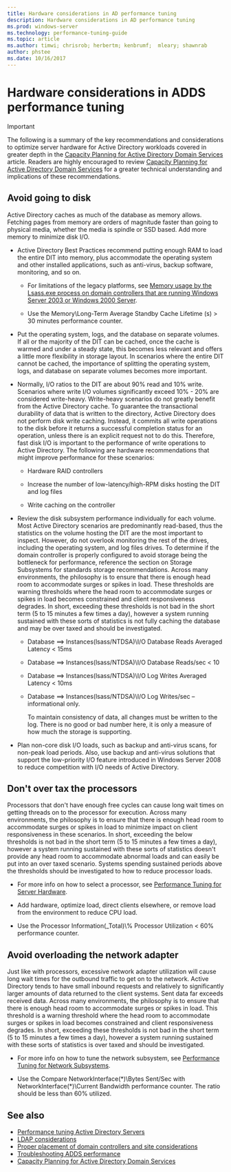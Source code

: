 ```yaml
---
title: Hardware considerations in AD performance tuning
description: Hardware considerations in AD performance tuning
ms.prod: windows-server
ms.technology: performance-tuning-guide
ms.topic: article
ms.author: timwi; chrisrob; herbertm; kenbrumf;  mleary; shawnrab
author: phstee
ms.date: 10/16/2017
---
```


# Hardware considerations in ADDS performance tuning 

>[!Important]
> The following is a summary of the key recommendations and considerations to optimize server hardware for Active Directory workloads covered in greater depth in the [Capacity Planning for Active Directory Domain Services](https://go.microsoft.com/fwlink/?LinkId=324566) article. Readers are highly encouraged to review [Capacity Planning for Active Directory Domain Services](https://go.microsoft.com/fwlink/?LinkId=324566) for a greater technical understanding and implications of these recommendations.

## Avoid going to disk

Active Directory caches as much of the database as memory allows. Fetching pages from memory are orders of magnitude faster than going to physical media, whether the media is spindle or SSD based. Add more memory to minimize disk I/O.

-   Active Directory Best Practices recommend putting enough RAM to load the entire DIT into memory, plus accommodate the operating system and other installed applications, such as anti-virus, backup software, monitoring, and so on.

    -   For limitations of the legacy platforms, see [Memory usage by the Lsass.exe process on domain controllers that are running Windows Server 2003 or Windows 2000 Server](https://support.microsoft.com/kb/308356).

    -   Use the Memory\\Long-Term Average Standby Cache Lifetime (s) &gt; 30 minutes performance counter.

-   Put the operating system, logs, and the database on separate volumes. If all or the majority of the DIT can be cached, once the cache is warmed and under a steady state, this becomes less relevant and offers a little more flexibility in storage layout. In scenarios where the entire DIT cannot be cached, the importance of splitting the operating system, logs, and database on separate volumes becomes more important.

-   Normally, I/O ratios to the DIT are about 90% read and 10% write. Scenarios where write I/O volumes significantly exceed 10% - 20% are considered write-heavy. Write-heavy scenarios do not greatly benefit from the Active Directory cache. To guarantee the transactional durability of data that is written to the directory, Active Directory does not perform disk write caching. Instead, it commits all write operations to the disk before it returns a successful completion status for an operation, unless there is an explicit request not to do this. Therefore, fast disk I/O is important to the performance of write operations to Active Directory. The following are hardware recommendations that might improve performance for these scenarios:

    -   Hardware RAID controllers

    -   Increase the number of low-latency/high-RPM disks hosting the DIT and log files

    -   Write caching on the controller

-   Review the disk subsystem performance individually for each volume. Most Active Directory scenarios are predominantly read-based, thus the statistics on the volume hosting the DIT are the most important to inspect. However, do not overlook monitoring the rest of the drives, including the operating system, and log files drives. To determine if the domain controller is properly configured to avoid storage being the bottleneck for performance, reference the section on Storage Subsystems for standards storage recommendations. Across many environments, the philosophy is to ensure that there is enough head room to accommodate surges or spikes in load. These thresholds are warning thresholds where the head room to accommodate surges or spikes in load becomes constrained and client responsiveness degrades. In short, exceeding these thresholds is not bad in the short term (5 to 15 minutes a few times a day), however a system running sustained with these sorts of statistics is not fully caching the database and may be over taxed and should be investigated.

    -   Database ==&gt; Instances(lsass/NTDSA)\\I/O Database Reads Averaged Latency &lt; 15ms

    -   Database ==&gt; Instances(lsass/NTDSA)\\I/O Database Reads/sec &lt; 10

    -   Database ==&gt; Instances(lsass/NTDSA)\\I/O Log Writes Averaged Latency &lt; 10ms

    -   Database ==&gt; Instances(lsass/NTDSA)\\I/O Log Writes/sec – informational only.

        To maintain consistency of data, all changes must be written to the log. There is no good or bad number here, it is only a measure of how much the storage is supporting.

-   Plan non-core disk I/O loads, such as backup and anti-virus scans, for non-peak load periods. Also, use backup and anti-virus solutions that support the low-priority I/O feature introduced in Windows Server 2008 to reduce competition with I/O needs of Active Directory.

## Don't over tax the processors

Processors that don't have enough free cycles can cause long wait times on getting threads on to the processor for execution. Across many environments, the philosophy is to ensure that there is enough head room to accommodate surges or spikes in load to minimize impact on client responsiveness in these scenarios. In short, exceeding the below thresholds is not bad in the short term (5 to 15 minutes a few times a day), however a system running sustained with these sorts of statistics doesn't provide any head room to accommodate abnormal loads and can easily be put into an over taxed scenario. Systems spending sustained periods above the thresholds should be investigated to how to reduce processor loads.

-   For more info on how to select a processor, see [Performance Tuning for Server Hardware](../../hardware/index.md).

-   Add hardware, optimize load, direct clients elsewhere, or remove load from the environment to reduce CPU load.

-   Use the Processor Information(\_Total)\\% Processor Utilization &lt; 60% performance counter.

## Avoid overloading the network adapter

Just like with processors, excessive network adapter utilization will cause long wait times for the outbound traffic to get on to the network. Active Directory tends to have small inbound requests and relatively to significantly larger amounts of data returned to the client systems. Sent data far exceeds received data. Across many environments, the philosophy is to ensure that there is enough head room to accommodate surges or spikes in load. This threshold is a warning threshold where the head room to accommodate surges or spikes in load becomes constrained and client responsiveness degrades. In short, exceeding these thresholds is not bad in the short term (5 to 15 minutes a few times a day), however a system running sustained with these sorts of statistics is over taxed and should be investigated.

-   For more info on how to tune the network subsystem, see [Performance Tuning for Network Subsystems](../../../../networking/technologies/network-subsystem/net-sub-performance-top.md).

-   Use the Compare NetworkInterface(\*)\\Bytes Sent/Sec with NetworkInterface(\*)\\Current Bandwidth performance counter. The ratio should be less than 60% utilized.

## See also
- [Performance tuning Active Directory Servers](index.md)
- [LDAP considerations](ldap-considerations.md)
- [Proper placement of domain controllers and site considerations](site-definition-considerations.md)
- [Troubleshooting ADDS performance](troubleshoot.md) 
- [Capacity Planning for Active Directory Domain Services](https://go.microsoft.com/fwlink/?LinkId=324566)
